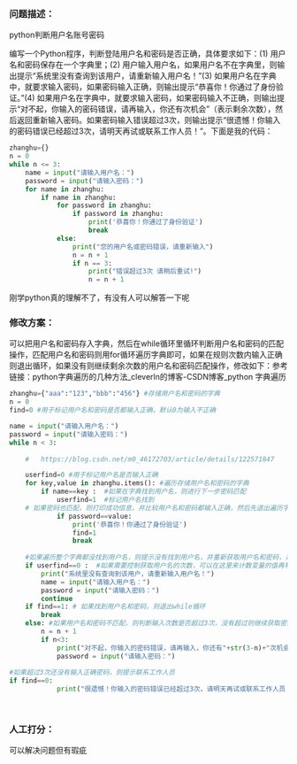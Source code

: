 ### 问题描述：
<p>python判断用户名账号密码</p>
编写一个Python程序，判断登陆用户名和密码是否正确，具体要求如下：(1)    用户名和密码保存在一个字典里；(2)    用户输入用户名，如果用户名不在字典里，则输出提示“系统里没有查询到该用户，请重新输入用户名！”(3)    如果用户名在字典中，就要求输入密码，如果密码输入正确，则输出提示“恭喜你！你通过了身份验证。”(4)    如果用户名在字典中，就要求输入密码，如果密码输入不正确，则输出提示“对不起，你输入的密码错误，请再输入，你还有次机会”（表示剩余次数），然后返回重新输入密码。如果密码输入错误超过3次，则输出提示“很遗憾！你输入的密码错误已经超过3次，请明天再试或联系工作人员！”。下面是我的代码：

```python
zhanghu={}
n = 0
while n <= 3:
    name = input("请输入用户名：")
    password = input("请输入密码：")
    for name in zhanghu:
        if name in zhanghu:
            for password in zhanghu:
                if password in zhanghu:
                    print('恭喜你！你通过了身份验证')
                    break
            else:
                print("您的用户名或密码错误，请重新输入")
                n = n + 1
                if n == 3:
                    print("错误超过3次 请稍后重试!")
                    n = n + 1


```
刚学python真的理解不了，有没有人可以解答一下呢 
### 修改方案：
可以把用户名和密码存入字典，然后在while循环里循环判断用户名和密码的匹配操作，匹配用户名和密码则用for循环遍历字典即可，如果在规则次数内输入正确则退出循环，如果没有则继续剩余次数的用户名和密码匹配操作，修改如下：参考链接：python字典遍历的几种方法_cleverln的博客-CSDN博客_python 字典遍历

```python
zhanghu={"aaa":"123","bbb":"456"} #存储用户名和密码的字典
n = 0
find=0 #用于标记用户名和密码是否都输入正确，默认0为输入不正确

name = input("请输入用户名：")
password = input("请输入密码：")
while n < 3: 
    
    #   https://blog.csdn.net/m0_46172703/article/details/122571847

    userfind=0 #用于标记用户名是否输入正确
    for key,value in zhanghu.items(): #遍历存储用户名和密码的字典
        if name==key :  #如果在字典找到用户名，则进行下一步密码匹配
            userfind=1  #标记用户名找到
    # 如果密码也匹配，则打印成功信息，并比较用户名和密码都输入正确，然后先退出遍历字典的循环        
            if password==value:  
                print('恭喜你！你通过了身份验证')
                find=1
                break
            
    #如果遍历整个字典都没找到用户名，则提示没有找到用户名，并重新获取用户名和密码，并继续下次判断  
    if userfind==0 :  #如果需要控制获取用户名的次数，可以在这里来计数变量的值再判断其值是否超过规定次数
        print("系统里没有查询到该用户，请重新输入用户名！")
        name = input("请输入用户名：")
        password = input("请输入密码：")
        continue
    if find==1: # 如果找到用户名和密码，则退出while循环
        break
    else: #如果用户名和密码不匹配，则判断输入次数是否超过3次，没有超过则继续获取密码
        n = n + 1       
        if n<3:
            print("对不起，你输入的密码错误，请再输入，你还有"+str(3-n)+"次机会")
            password = input("请输入密码：")
    
#如果超过3次还没有输入正确密码，则提示联系工作人员
if find==0:
            print("很遗憾！你输入的密码错误已经超过3次，请明天再试或联系工作人员！")
            



```


### 人工打分：
可以解决问题但有瑕疵